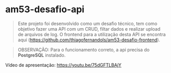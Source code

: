 # am53-desafio-api

> Este projeto foi desenvolvido como um desafio técnico, tem como objetivo fazer uma API com um CRUD, filtar dados e realizar upload de arquivos de log. O frontend para a utilização desta API se encontra aqui (https://github.com/thiagofernandols/am53-desafio-frontend).

> OBSERVAÇÃO: Para o funcionamento correto, a api precisa do **PostgreSQL** instalado.

Vídeo de apresentação: https://youtu.be/75dGFTLBAjY
